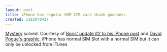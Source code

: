 ```yaml
---
layout: post
title: iPhone has regular GSM SIM card thank goodness
created: 1182970427
---
```

<a href="/rt/archives/2007/06/26/iphone-has-hardcoded-sim">Mystery</a> solved. Courtesy of <a href="http://bmannconsulting.com/blog/bmann/mossberg-iphone-review-no-sim-card-cdma-only">Boris&#39; update #2 to his iPhone post</a> and <a href="http://www.nytimes.com/ref/business/20070627_POGUE_GRAPHIC.html">David Pogue&#39;s graphic</a>. iPhone has normal SIM Slot with a normal SIM but it can only be unlocked from iTunes 
